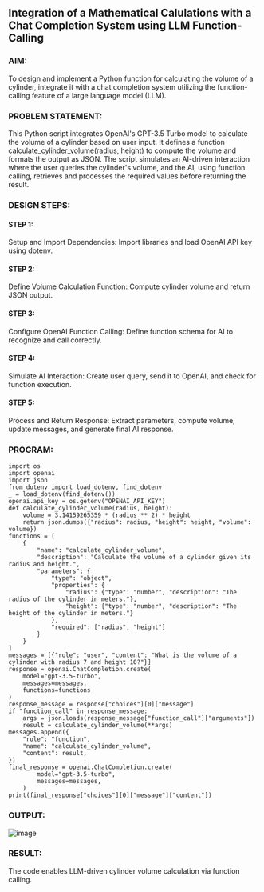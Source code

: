 ## Integration of a Mathematical Calulations with a Chat Completion System using LLM Function-Calling

### AIM:
To design and implement a Python function for calculating the volume of a cylinder, integrate it with a chat completion system utilizing the function-calling feature of a large language model (LLM).

### PROBLEM STATEMENT:
This Python script integrates OpenAI's GPT-3.5 Turbo model to calculate the volume of a cylinder based on user input. It defines a function calculate_cylinder_volume(radius, height) to compute the volume and formats the output as JSON. The script simulates an AI-driven interaction where the user queries the cylinder's volume, and the AI, using function calling, retrieves and processes the required values before returning the result.
### DESIGN STEPS:

#### STEP 1:
Setup and Import Dependencies: Import libraries and load OpenAI API key using dotenv.

#### STEP 2:
Define Volume Calculation Function: Compute cylinder volume and return JSON output.

#### STEP 3:
Configure OpenAI Function Calling: Define function schema for AI to recognize and call correctly.

#### STEP 4:
Simulate AI Interaction: Create user query, send it to OpenAI, and check for function execution.

#### STEP 5:
Process and Return Response: Extract parameters, compute volume, update messages, and generate final AI response.

### PROGRAM:
```
import os
import openai
import json
from dotenv import load_dotenv, find_dotenv
_ = load_dotenv(find_dotenv())
openai.api_key = os.getenv("OPENAI_API_KEY")
def calculate_cylinder_volume(radius, height):
    volume = 3.14159265359 * (radius ** 2) * height
    return json.dumps({"radius": radius, "height": height, "volume": volume})
functions = [
    {
        "name": "calculate_cylinder_volume",
        "description": "Calculate the volume of a cylinder given its radius and height.",
        "parameters": {
            "type": "object",
            "properties": {
                "radius": {"type": "number", "description": "The radius of the cylinder in meters."},
                "height": {"type": "number", "description": "The height of the cylinder in meters."}
            },
            "required": ["radius", "height"]
        }
    }
]
messages = [{"role": "user", "content": "What is the volume of a cylinder with radius 7 and height 10?"}]
response = openai.ChatCompletion.create(
    model="gpt-3.5-turbo",
    messages=messages,
    functions=functions
)
response_message = response["choices"][0]["message"]
if "function_call" in response_message:
    args = json.loads(response_message["function_call"]["arguments"])
    result = calculate_cylinder_volume(**args)
messages.append({
    "role": "function",
    "name": "calculate_cylinder_volume",
    "content": result,
})
final_response = openai.ChatCompletion.create(
        model="gpt-3.5-turbo",
        messages=messages,
    )
print(final_response["choices"][0]["message"]["content"])
```

### OUTPUT:
![image](https://github.com/user-attachments/assets/29e43780-cc44-446f-a857-c599e620bc41)

### RESULT:
The code enables LLM-driven cylinder volume calculation via function calling.
